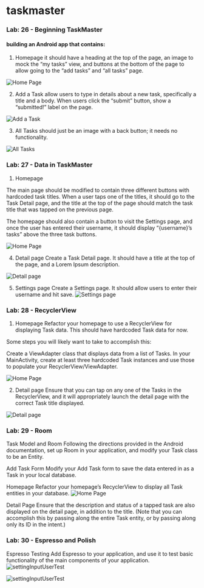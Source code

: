 # taskmaster
### Lab: 26 - Beginning TaskMaster
####  building an Android app that contains:

1. Homepage
it should have a heading at the top of the page, an image to mock the “my tasks” view, and buttons at the bottom of the page to allow going to the “add tasks” and “all tasks” page.

![Home Page](screenshots/homePage.PNG)

2. Add a Task
allow users to type in details about a new task, specifically a title and a body. When users click the “submit” button, show a “submitted!” label on the page.

![Add a Task](screenshots/addtaskPage.PNG)

3. All Tasks
should just be an image with a back button; it needs no functionality.

![All Tasks](screenshots/allTaskesPage.PNG)
### Lab: 27 - Data in TaskMaster
1. Homepage

The main page should be modified to contain three different buttons with hardcoded task titles. When a user taps one of the titles, it should go to the Task Detail page, and the title at the top of the page should match the task title that was tapped on the previous page.

The homepage should also contain a button to visit the Settings page, and once the user has entered their username, it should display “{username}’s tasks” above the three task buttons.

![Home Page](screenshots/homePagelab27.PNG)

4. Detail page
Create a Task Detail page. It should have a title at the top of the page, and a Lorem Ipsum description.

![Detail page](screenshots/detailPage.PNG)

5. Settings page
Create a Settings page. It should allow users to enter their username and hit save.
![Settings page](screenshots/settingNew.PNG)

### Lab: 28 - RecyclerView
1. Homepage
Refactor your homepage to use a RecyclerView for displaying Task data. This should have hardcoded Task data for now.

Some steps you will likely want to take to accomplish this:

Create a ViewAdapter class that displays data from a list of Tasks.
In your MainActivity, create at least three hardcoded Task instances and use those to populate your RecyclerView/ViewAdapter.

![Home Page](screenshots/homePageLab28.PNG)

2. Detail page
Ensure that you can tap on any one of the Tasks in the RecyclerView, and it will appropriately launch the detail page with the correct Task title displayed.

![Detail page](screenshots/detailsPagelab28.PNG)

### Lab: 29 - Room

Task Model and Room
Following the directions provided in the Android documentation, set up Room in your application, and modify your Task class to be an Entity.

Add Task Form
Modify your Add Task form to save the data entered in as a Task in your local database.

Homepage
Refactor your homepage’s RecyclerView to display all Task entities in your database.
![Home Page](screenshots/homePageLab28.PNG)

Detail Page
Ensure that the description and status of a tapped task are also displayed on the detail page, in addition to the title. (Note that you can accomplish this by passing along the entire Task entity, or by passing along only its ID in the intent.)

### Lab: 30 - Espresso and Polish
Espresso Testing
Add Espresso to your application, and use it to test basic functionality of the main components of your application.
![settingInputUserTest](screenshots/MainActivityTest.PNG)

![settingInputUserTest](screenshots/settingInputUserTest.PNG)

